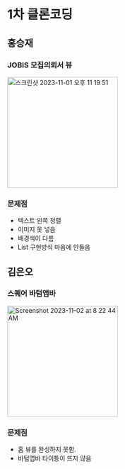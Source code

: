 # 1차 클론코딩
## 홍승재
### JOBIS 모집의뢰서 뷰
<img width="250" alt="스크린샷 2023-11-01 오후 11 19 51" src="https://github.com/Flutter-Study-in-DSM-2023/CloneCoding-1/assets/102791216/c27050cc-e67c-4d2d-b5ac-1958cf44db4c">

### 문제점
- 텍스트 왼쪽 정렬
- 이미지 못 넣음
- 배경색이 다름
- List 구현방식 마음에 안들음

## 김은오
### 스퀘어 바텀앱바
<img width="250" alt="Screenshot 2023-11-02 at 8 22 44 AM" src="https://github.com/Flutter-Study-in-DSM-2023/CloneCoding-1/assets/103027173/4697181a-fd94-4cbf-abfd-c7e1646cca40">

### 문제점
- 홈 뷰를 완성하지 못함.
- 바텀앱바 타이틍이 뜨지 않음
